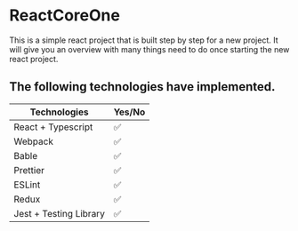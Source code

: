  # ReactCoreOne 

 This is a simple react project that is built step by step for a new project. It will give you an overview with many things need to do once starting the new react project. 
 
 ## The following technologies have implemented.
| Technologies    | Yes/No       |
|-----------------|----------------|
|React + Typescript | ✅ |
|Webpack | ✅ |
|Bable | ✅ |
|Prettier | ✅ |
|ESLint | ✅ |
|Redux | ✅ |
|Jest + Testing Library | ✅ |
